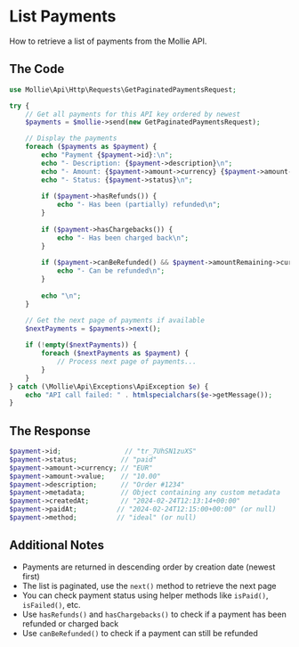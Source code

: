 # List Payments

How to retrieve a list of payments from the Mollie API.

## The Code

```php
use Mollie\Api\Http\Requests\GetPaginatedPaymentsRequest;

try {
    // Get all payments for this API key ordered by newest
    $payments = $mollie->send(new GetPaginatedPaymentsRequest);

    // Display the payments
    foreach ($payments as $payment) {
        echo "Payment {$payment->id}:\n";
        echo "- Description: {$payment->description}\n";
        echo "- Amount: {$payment->amount->currency} {$payment->amount->value}\n";
        echo "- Status: {$payment->status}\n";
        
        if ($payment->hasRefunds()) {
            echo "- Has been (partially) refunded\n";
        }
        
        if ($payment->hasChargebacks()) {
            echo "- Has been charged back\n";
        }
        
        if ($payment->canBeRefunded() && $payment->amountRemaining->currency === 'EUR' && floatval($payment->amountRemaining->value) >= 2.00) {
            echo "- Can be refunded\n";
        }
        
        echo "\n";
    }

    // Get the next page of payments if available
    $nextPayments = $payments->next();
    
    if (!empty($nextPayments)) {
        foreach ($nextPayments as $payment) {
            // Process next page of payments...
        }
    }
} catch (\Mollie\Api\Exceptions\ApiException $e) {
    echo "API call failed: " . htmlspecialchars($e->getMessage());
}
```

## The Response

```php
$payment->id;                // "tr_7UhSN1zuXS"
$payment->status;           // "paid"
$payment->amount->currency; // "EUR"
$payment->amount->value;    // "10.00"
$payment->description;      // "Order #1234"
$payment->metadata;         // Object containing any custom metadata
$payment->createdAt;        // "2024-02-24T12:13:14+00:00"
$payment->paidAt;          // "2024-02-24T12:15:00+00:00" (or null)
$payment->method;          // "ideal" (or null)
```

## Additional Notes

- Payments are returned in descending order by creation date (newest first)
- The list is paginated, use the `next()` method to retrieve the next page
- You can check payment status using helper methods like `isPaid()`, `isFailed()`, etc.
- Use `hasRefunds()` and `hasChargebacks()` to check if a payment has been refunded or charged back
- Use `canBeRefunded()` to check if a payment can still be refunded

